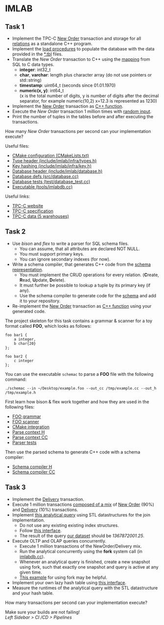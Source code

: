 # IMLAB

## Task 1

* Implement the TPC-C [New Order](/data/new_order.sql) transaction and storage for all [relations](/data/schema.sql) as a standalone C++ program.
* Implement the [load procedures](/include/imlab/database.h) to populate the database with the data provided in the [\*.tbl](https://db.in.tum.de/teaching/ws1718/imlab/tpcc_5w.tar.gz) files.
* Translate the *New Order* transaction to C++ using the [mapping](/include/imlab/infra/types.h) from SQL to C data types.
    * **integer**: int32_t
    * **char**, **varchar**: length plus character array (do not use pointers or std::string)
    * **timestamp**: uint64_t (seconds since 01.01.1970)
    * **numeric(x, y)**: int64_t<br/>
    (x is the total number of digits, y is number of digits after the decimal separator, for example numeric(10,2) x=12.3 is represented as 1230)
* Implement the [New Order](/data/new_order.sql) transaction as [C++ function](/include/imlab/database.h).
* Execute the *New Order* transaction 1 million times with [random input](/tools/imlabdb.cc).
* Print the number of tuples in the tables before and after executing the transactions.

How many *New Order* transactions per second can your implementation execute?

Useful files:
* [CMake configuration (CMakeLists.txt)](/CMakeLists.txt)
* [Type header (include/imlab/infra/types.h)](/include/imlab/infra/types.h)
* [Key hashing (include/imlab/infra/key.h)](/include/imlab/infra/hash.h)
* [Database header (include/imlab/database.h)](/include/imlab/database.h)
* [Database defs (src/database.cc)](/src/database.cc)
* [Database tests (test/database_test.cc)](/test/database_test.cc)
* [Executable (tools/imlabdb.cc)](/tools/imlabdb.cc)

Useful links:
* [TPC-C website](http://www.tpc.org/tpcc/)
* [TPC-C specification](http://www.tpc.org/tpc_documents_current_versions/pdf/tpc-c_v5.11.0.pdf)
* [TPC-C data (5 warehouses)](https://db.in.tum.de/teaching/ws1718/imlab/tpcc_5w.tar.gz)

## Task 2

* Use *bison* and *flex* to write a parser for SQL schema files.
    * You can assume, that all attributes are declared NOT NULL.
    * You must support primary keys.
    * You can ignore secondary indexes (for now).
* Write a schema compiler, that generates C++ code from the [schema representation](include/imlab/schemac/schema_parse_context.h).
    * You must implement the CRUD operations for every relation. (**C**reate, **R**ead, **U**pdate, **D**elete).
    * It must further be possible to lookup a tuple by its primary key (if any).
    * Use the schema compiler to generate code for the [schema](data/schema.sql) and add it to your repository.
* Re-implement the [New Order](data/new_order.sql) transaction as [C++ function](include/imlab/database.h) using your generated code.

The project skeleton for this task contains a grammar & scanner for a toy format called **FOO**, which looks as follows:

```
foo bar1 {
    a integer,
    b char{20}
};

foo bar2 {
    c integer
};
```

You can use the executable `schemac` to parse a **FOO** file with the following command:
```
./schemac --in ~/Desktop/example.foo --out_cc /tmp/example.cc --out_h /tmp/example.h
```

First learn how bison & flex work together and how they are used in the following files:
* [FOO grammar](tools/schemac/schema_parser.y)
* [FOO scanner](tools/schemac/schema_scanner.l)
* [CMake integration](tools/schemac/local.cmake)
* [Parse context H](include/imlab/schemac/schema_parse_context.h)
* [Parse context CC](tools/schemac/schema_parse_context.cc)
* [Parser tests](test/schemac/schema_parser_test.cc)

Then use the parsed schema to generate C++ code with a schema compiler:
* [Schema compiler H](include/imlab/schemac/schema_compiler.h)
* [Schema compiler CC](tools/schemac/schema_compiler.cc)

## Task 3

* Implement the [Delivery](data/delivery.sql) transaction.
* Execute 1 million transactions [composed of a mix](tools/imlabdb.cc) of [New Order](data/new_order.sql) (90%) and [Delivery](data/delivery.sql) (10%) transactions.
* Implement [this analytical query](data/olap.sql) using STL datastructures for the join implementation.<br/>
    * Do not use any existing existing index structures.
    * Follow [this interface](include/imlab/database.h).
    * The result of the query [our dataset](https://db.in.tum.de/teaching/ws1718/imlab/tpcc_5w.tar.gz) should be *1367872001.25*.
* Execute OLTP and OLAP queries concurrently.
    * Execute 1 million transactions of the NewOrder/Delivery mix.
    * Run the analytical concurrently using the **fork** system call (in [imlabdb.cc](tools/imlabdb.cc)).
    * Whenever an analytical query is finished, create a new snapshot using fork, such that exactly one snapshot and query is active at any given time.
    * [This example](data/fork_example.cc) for using fork may be helpful.
* Implement your own lazy hash table using [this interface](include/imlab/infra/hash_table.h).
* Measure the runtimes of the analytical query with the STL datastructure and your hash table.

How many transactions per second can your implementation execute?

Make sure your builds are not failing! <br/>
*Left Sidebar > CI /CD > Pipelines*
